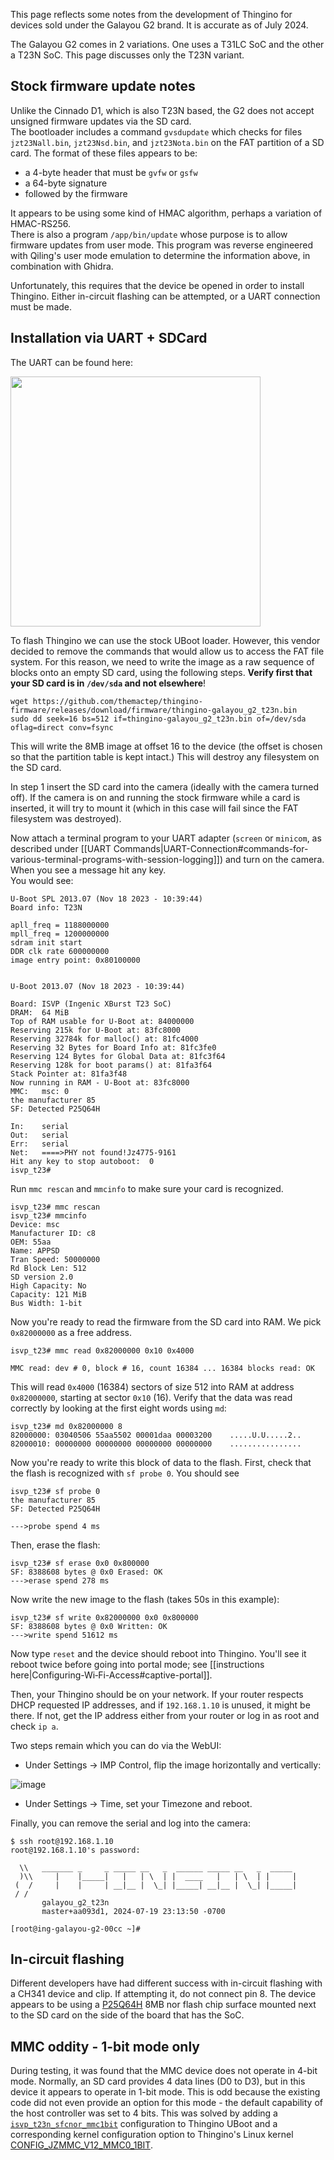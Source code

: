 This page reflects some notes from the development of Thingino for devices sold under the Galayou G2 brand. It is accurate as of July 2024.

The Galayou G2 comes in 2 variations. One uses a T31LC SoC and the 
other a T23N SoC.  This page discusses only the T23N variant.

## Stock firmware update notes
 
Unlike the Cinnado D1, which is also T23N based, the G2 does not accept unsigned firmware updates via the SD card.  
The bootloader includes a command `gvsdupdate` which checks for files `jzt23Nall.bin`, `jzt23Nsd.bin`, and `jzt23Nota.bin`
on the FAT partition of a SD card.  The format of these files appears to be:

- a 4-byte header that must be `gvfw` or `gsfw`
- a 64-byte signature
- followed by the firmware 

It appears to be using some kind of HMAC algorithm, perhaps a variation of HMAC-RS256.  
There is also a program `/app/bin/update` whose purpose is to allow firmware updates from user mode. This program was reverse engineered
with Qiling's user mode emulation to determine the information above, in combination with Ghidra.

Unfortunately, this requires that the device be opened in order to install Thingino. Either in-circuit flashing can be attempted, or a UART connection must be made.

## Installation via UART + SDCard

The UART can be found here:

<img src="https://github.com/user-attachments/assets/25fc9137-381d-49f1-9af3-0ffdf1bebeb3" width="400">

To flash Thingino we can use the stock UBoot loader.  However, this vendor decided to remove the commands that would
allow us to access the FAT file system.  For this reason, we need to write the image as a raw sequence of blocks onto an
empty SD card, using the following steps. **Verify first that your SD card is in `/dev/sda` and not elsewhere**!
```
wget https://github.com/themactep/thingino-firmware/releases/download/firmware/thingino-galayou_g2_t23n.bin
sudo dd seek=16 bs=512 if=thingino-galayou_g2_t23n.bin of=/dev/sda oflag=direct conv=fsync
```
This will write the 8MB image at offset 16 to the device (the offset is chosen so that the partition table is kept intact.)
This will destroy any filesystem on the SD card.

In step 1 insert the SD card into the camera (ideally with the camera turned off).  If the camera is on and running the
stock firmware while a card is inserted, it will try to mount it (which in this case will fail since the FAT filesystem was destroyed).

Now attach a terminal program to your UART adapter (`screen` or `minicom`, as described under [[UART Commands|UART-Connection#commands-for-various-terminal-programs-with-session-logging]]) and turn on the camera.  When you see a message hit any key.  
You would see:
```
U-Boot SPL 2013.07 (Nov 18 2023 - 10:39:44)
Board info: T23N

apll_freq = 1188000000 
mpll_freq = 1200000000 
sdram init start
DDR clk rate 600000000
image entry point: 0x80100000


U-Boot 2013.07 (Nov 18 2023 - 10:39:44)

Board: ISVP (Ingenic XBurst T23 SoC)
DRAM:  64 MiB
Top of RAM usable for U-Boot at: 84000000
Reserving 215k for U-Boot at: 83fc8000
Reserving 32784k for malloc() at: 81fc4000
Reserving 32 Bytes for Board Info at: 81fc3fe0
Reserving 124 Bytes for Global Data at: 81fc3f64
Reserving 128k for boot params() at: 81fa3f64
Stack Pointer at: 81fa3f48
Now running in RAM - U-Boot at: 83fc8000
MMC:   msc: 0
the manufacturer 85
SF: Detected P25Q64H

In:    serial
Out:   serial
Err:   serial
Net:   ====>PHY not found!Jz4775-9161
Hit any key to stop autoboot:  0 
isvp_t23# 
```
Run `mmc rescan` and `mmcinfo` to make sure your card is recognized.
```
isvp_t23# mmc rescan
isvp_t23# mmcinfo
Device: msc
Manufacturer ID: c8
OEM: 55aa
Name: APPSD 
Tran Speed: 50000000
Rd Block Len: 512
SD version 2.0
High Capacity: No
Capacity: 121 MiB
Bus Width: 1-bit
```
Now you're ready to read the firmware from the SD card into RAM. We pick `0x82000000` as a free address.
```
isvp_t23# mmc read 0x82000000 0x10 0x4000

MMC read: dev # 0, block # 16, count 16384 ... 16384 blocks read: OK
```
This will read `0x4000` (16384) sectors of size 512 into RAM at address `0x82000000`, starting at sector `0x10` (16).
Verify that the data was read correctly by looking at the first eight words using `md`:
```
isvp_t23# md 0x82000000 8
82000000: 03040506 55aa5502 00001daa 00003200    .....U.U.....2..
82000010: 00000000 00000000 00000000 00000000    ................
```
Now you're ready to write this block of data to the flash.
First, check that the flash is recognized with `sf probe 0`. You should see
```
isvp_t23# sf probe 0
the manufacturer 85
SF: Detected P25Q64H

--->probe spend 4 ms
```
Then, erase the flash:
```
isvp_t23# sf erase 0x0 0x800000
SF: 8388608 bytes @ 0x0 Erased: OK
--->erase spend 278 ms
```
Now write the new image to the flash (takes 50s in this example):
```
isvp_t23# sf write 0x82000000 0x0 0x800000
SF: 8388608 bytes @ 0x0 Written: OK
--->write spend 51612 ms
```
Now type `reset` and the device should reboot into Thingino.
You'll see it reboot twice before going into portal mode; see [[instructions here|Configuring-Wi‐Fi-Access#captive-portal]].

Then, your Thingino should be on your network. If your router respects DHCP requested IP addresses, and if `192.168.1.10` is unused, it might be there. If not, get the IP address either from your router or log in as root and check `ip a`.

Two steps remain which you can do via the WebUI:

- Under Settings -> IMP Control, flip the image horizontally and vertically:

![image](https://github.com/user-attachments/assets/541eefde-d94f-4888-adf7-c78821b49db7)

- Under Settings -> Time, set your Timezone and reboot.

Finally, you can remove the serial and log into the camera:
```
$ ssh root@192.168.1.10
root@192.168.1.10's password: 

  \\   _______ _     _ _____ __   _  ______ _____ __   _  _____
  )\\     |    |_____|   |   | \  | |  ____   |   | \  | |     |
 (  /     |    |     | __|__ |  \_| |_____| __|__ |  \_| |_____|
 / /
       galayou_g2_t23n
       master+aa093d1, 2024-07-19 23:13:50 -0700

[root@ing-galayou-g2-00cc ~]# 
```

## In-circuit flashing

Different developers have had different success with in-circuit flashing with a CH341 device and clip.
If attempting it, do not connect pin 8. The device appears to be using a [P25Q64H](https://www.puyasemi.com/download_path/%E6%95%B0%E6%8D%AE%E6%89%8B%E5%86%8C/Flash/P25Q64H_Datasheet_V1.4.pdf) 8MB nor flash chip surface mounted next to the 
SD card on the side of the board that has the SoC.  

## MMC oddity - 1-bit mode only

During testing, it was found that the MMC device does not operate in 4-bit mode.  Normally, an SD card provides 4 data lines (D0 to D3),
but in this device it appears to operate in 1-bit mode.  This is odd because the existing code did not even provide an option for this mode - the default capability of the host controller was set to 4 bits.  This was solved by adding a [`isvp_t23n_sfcnor_mmc1bit`](https://github.com/gtxaspec/u-boot-ingenic/commit/40303cc4e9c4f790ca235f972066c5c9a2bb778e) configuration to Thingino UBoot and a corresponding kernel configuration option to Thingino's Linux kernel [CONFIG_JZMMC_V12_MMC0_1BIT](https://github.com/gtxaspec/thingino-linux/commit/a4417fd29af2f77a2b303bccb969b49c105fedc0).
